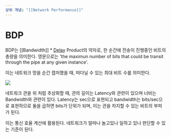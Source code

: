 ```yaml
---
상위 개념: "[[Network Performance]]"
---
```

# BDP
BDP는 [[Bandwidth]] * [Delay](Latency) Product의 약자로, 한 순간에 전송이 진행중인 비트의 총량을 의미한다. 영문으로는 'the maximun number of bits that could be transit through the pipe at any given instance'.

이는 네트워크 망을 순간 캡처했을 때, 떠다닐 수 있는 최대 비트 수를 의미한다.

![](https://i.imgur.com/qTBGbf3.png)

네트워크 관을 위 처럼 추상화할 때, 관의 길이는 Latency와 관련이 있으며 너비는 Bandwidth와 관련이 있다. Latency는 sec으로 표현되고 bandwidth는 bits/sec으로 표현하므로 둘을 곱하면 bits가 단위가 되며, 이는 관을 차지할 수 있는 비트의 부피가 된다.

이는 통신 효율 계산에 활용된다. 네트워크가 얼마나 놀고있나 일하고 있나 판단할 수 있는 기준이 된다.
